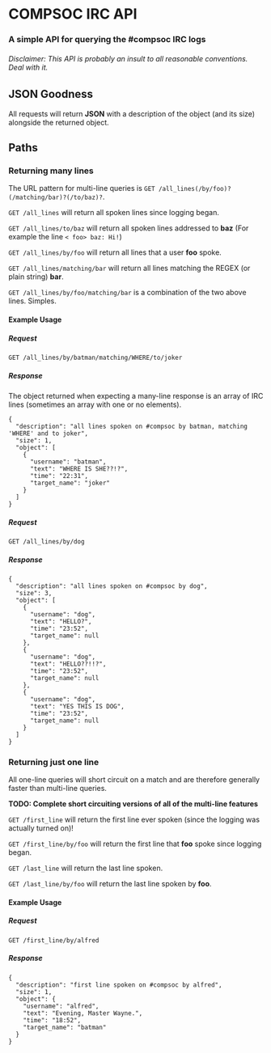 # COMPSOC IRC API
### A simple API for querying the #compsoc IRC logs
###### Disclaimer: This API is probably an insult to all reasonable conventions. Deal with it.

## JSON Goodness
All requests will return __JSON__ with a description of the object (and its size) alongside the returned object.

## Paths
### Returning many lines

The URL pattern for multi-line queries is `GET /all_lines(/by/foo)?(/matching/bar)?(/to/baz)?`.

`GET /all_lines` will return all spoken lines since logging began.

`GET /all_lines/to/baz` will return all spoken lines addressed to __baz__ (For example the line `< foo> baz: Hi!`)

`GET /all_lines/by/foo` will return all lines that a user __foo__ spoke.

`GET /all_lines/matching/bar` will return all lines matching the REGEX (or plain string) __bar__.

`GET /all_lines/by/foo/matching/bar` is a combination of the two above lines. Simples.

#### Example Usage
##### Request
    GET /all_lines/by/batman/matching/WHERE/to/joker
##### Response
The object returned when expecting a many-line response is an array of IRC lines (sometimes an array with one or no elements).

    {
      "description": "all lines spoken on #compsoc by batman, matching 'WHERE' and to joker",
      "size": 1,
      "object": [
        {
          "username": "batman",
          "text": "WHERE IS SHE??!?",
          "time": "22:31",
          "target_name": "joker"
        }
      ]
    }    

##### Request
    GET /all_lines/by/dog
##### Response
    {
      "description": "all lines spoken on #compsoc by dog",
      "size": 3,
      "object": [
        {
          "username": "dog",
          "text": "HELLO?",
          "time": "23:52",
          "target_name": null
        },
        {
          "username": "dog",
          "text": "HELLO??!!?",
          "time": "23:52",
          "target_name": null
        },
        {
          "username": "dog",
          "text": "YES THIS IS DOG",
          "time": "23:52",
          "target_name": null
        }
      ]
    }
### Returning just one line
All one-line queries will short circuit on a match and are therefore generally faster than multi-line queries.

__TODO: Complete short circuiting versions of all of the multi-line features__

`GET /first_line` will return the first line ever spoken (since the logging was actually turned on)!

`GET /first_line/by/foo` will return the first line that __foo__ spoke since logging began.

`GET /last_line` will return the last line spoken.

`GET /last_line/by/foo` will return the last line spoken by __foo__.

#### Example Usage
##### Request
    GET /first_line/by/alfred
##### Response    
    {
      "description": "first line spoken on #compsoc by alfred",
      "size": 1,
      "object": {
        "username": "alfred",
        "text": "Evening, Master Wayne.",
        "time": "18:52",
        "target_name": "batman"
      }
    }
